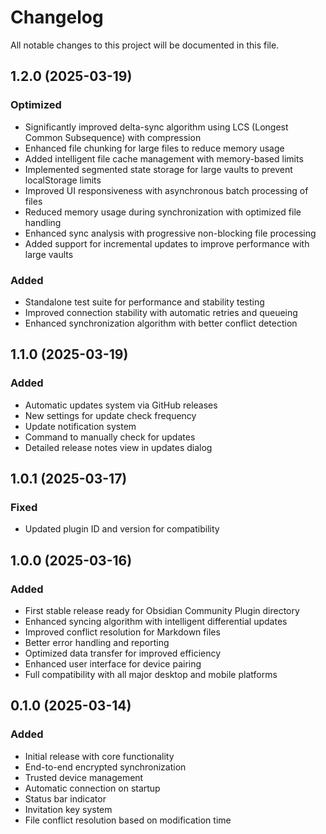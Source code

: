 # Changelog

All notable changes to this project will be documented in this file.

## 1.2.0 (2025-03-19)

### Optimized
- Significantly improved delta-sync algorithm using LCS (Longest Common Subsequence) with compression
- Enhanced file chunking for large files to reduce memory usage
- Added intelligent file cache management with memory-based limits
- Implemented segmented state storage for large vaults to prevent localStorage limits
- Improved UI responsiveness with asynchronous batch processing of files
- Reduced memory usage during synchronization with optimized file handling
- Enhanced sync analysis with progressive non-blocking file processing
- Added support for incremental updates to improve performance with large vaults

### Added
- Standalone test suite for performance and stability testing
- Improved connection stability with automatic retries and queueing
- Enhanced synchronization algorithm with better conflict detection

## 1.1.0 (2025-03-19)

### Added
- Automatic updates system via GitHub releases
- New settings for update check frequency
- Update notification system
- Command to manually check for updates
- Detailed release notes view in updates dialog

## 1.0.1 (2025-03-17)

### Fixed
- Updated plugin ID and version for compatibility

## 1.0.0 (2025-03-16)

### Added
- First stable release ready for Obsidian Community Plugin directory
- Enhanced syncing algorithm with intelligent differential updates
- Improved conflict resolution for Markdown files
- Better error handling and reporting
- Optimized data transfer for improved efficiency
- Enhanced user interface for device pairing
- Full compatibility with all major desktop and mobile platforms

## 0.1.0 (2025-03-14)

### Added
- Initial release with core functionality
- End-to-end encrypted synchronization
- Trusted device management
- Automatic connection on startup
- Status bar indicator
- Invitation key system
- File conflict resolution based on modification time